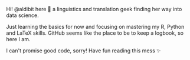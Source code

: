 Hi! @aldibit here 🦝 a linguistics and translation geek finding her way into data science.

Just learning the basics for now and focusing on mastering my R, Python and LaTeX skills.
GitHub seems like the place to be to keep a logbook, so here I am.

I can't promise good code, sorry! Have fun reading this mess ✨
<!---
aldibit/aldibit is a ✨ special ✨ repository because its `README.md` (this file) appears on your GitHub profile.
You can click the Preview link to take a look at your changes.
--->
